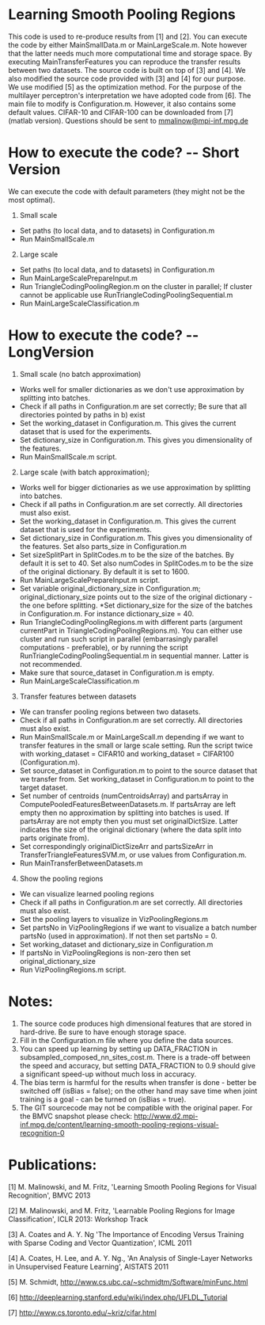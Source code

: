 Learning Smooth Pooling Regions
===============================

This code is used to re-produce results from [1] and [2]. You can execute 
the code by either MainSmallData.m or MainLargeScale.m. Note however that the 
latter needs much more computational time and storage space. By executing 
MainTransferFeatures you can reproduce the transfer results between two 
datasets. The source code is built on top of [3] and [4]. We also modified 
the source code provided with [3] and [4] for our purpose. We use 
modified [5] as the optimization method. For the purpose of the multilayer
perceptron's interpretation we have adopted code from [6]. The main file to 
modify is Configuration.m. However, it also contains some default values.
CIFAR-10 and CIFAR-100 can be downloaded from [7] (matlab version).
Questions should be sent to mmalinow@mpi-inf.mpg.de

How to execute the code? -- Short Version
=================================
We can execute the code with default parameters (they might not be the most 
optimal).

1. Small scale
  * Set paths (to local data, and to datasets) in Configuration.m
  * Run MainSmallScale.m

2. Large scale
  * Set paths (to local data, and to datasets) in Configuration.m
  * Run MainLargeScalePrepareInput.m 
  * Run TriangleCodingPoolingRegion.m on the cluster in parallel;
If cluster cannot be applicable use RunTriangleCodingPoolingSequential.m
  * Run MainLargeScaleClassification.m

How to execute the code? -- LongVersion
=================================
1. Small scale (no batch approximation)
  * Works well for smaller dictionaries as we don't use approximation by splitting into batches.
  * Check if all paths in Configuration.m are set correctly;
Be sure that all directories pointed by paths in b) exist
  * Set the working_dataset in Configuration.m. This gives the current dataset
that is used for the experiments.
  * Set dictionary_size in Configuration.m. This gives you dimensionality
of the features.
  * Run MainSmallScale.m script.

2. Large scale (with batch approximation);
  * Works well for bigger dictionaries as we use approximation by splitting into batches.
  * Check if all paths in Configuration.m are set correctly. All directories must also exist.
  * Set the working_dataset in Configuration.m. This gives the current dataset
that is used for the experiments.
  * Set dictionary_size in Configuration.m. This gives you dimensionality
of the features. Set also parts_size in Configuration.m
  * Set sizeSplitPart in SplitCodes.m to be the size of the batches.
By default it is set to 40.
Set also numCodes in SplitCodes.m to be the size of the original dictionary.
By default it is set to 1600.
  * Run MainLargeScalePrepareInput.m script.
  * Set variable original_dictionary_size in Configuration.m;
original_dictionary_size points out to the size of the original dictionary - the one before splitting.
  *Set dictionary_size for the size of the batches in Configuration.m. 
For instance dictionary_size = 40.
  * Run TriangleCodingPoolingRegions.m with different parts (argument currentPart
in TriangleCodingPoolingRegions.m). You can either use cluster and run
such script in parallel (embarrasingly parallel computations - preferable),
or by running the script RunTriangleCodingPoolingSequential.m in sequential
manner. Latter is not recommended.
  * Make sure that source_dataset in Configuration.m is empty.
  * Run MainLargeScaleClassification.m

3. Transfer features between datasets
  * We can transfer pooling regions between two datasets.
  * Check if all paths in Configuration.m are set correctly. All directories must also exist.
  * Run MainSmallScale.m or MainLargeScall.m depending if we want to transfer
features in the small or large scale setting. Run the script twice with 
working_dataset = CIFAR10 and working_dataset = CIFAR100 (Configuration.m).
  * Set source_dataset in Configuration.m to point to the source dataset that
we transfer from. Set working_dataset in Configuration.m to point to the 
target dataset. 
  * Set number of centroids (numCentroidsArray) and partsArray in ComputePooledFeaturesBetweenDatasets.m.
If partsArray are left empty then no approximation by splitting into batches is used.
If partsArray are not empty then you must set originalDictSize. Latter indicates
the size of the original dictionary (where the data split into parts originate from).
  * Set correspondingly originalDictSizeArr and partsSizeArr in 
TransferTriangleFeaturesSVM.m, or use values from Configuration.m.
  * Run MainTransferBetweenDatasets.m

4. Show the pooling regions
  * We can visualize learned pooling regions
  * Check if all paths in Configuration.m are set correctly. All directories must also exist.
  * Set the pooling layers to visualize in VizPoolingRegions.m
  * Set partsNo in VizPoolingRegions if we want to visualize a batch
number partsNo (used in approximation). If not then set partsNo = 0. 
  * Set working_dataset and dictionary_size in Configuration.m
  * If partsNo in VizPoolingRegions is non-zero then set original_dictionary_size
  * Run VizPoolingRegions.m script.

Notes:
=================================
1. The source code produces high dimensional features that are stored 
in hard-drive. Be sure to have enough storage space.
2. Fill in the Configuration.m file where you define the data sources.
3. You can speed up learning by setting up DATA_FRACTION in 
subsampled_composed_nn_sites_cost.m. There is a trade-off between the 
speed and accuracy, but setting DATA_FRACTION to 0.9 should give a 
significant speed-up without much loss in accuracy.
4. The bias term is harmful for the results when transfer is done - 
better be switched off (isBias = false); on the other hand may save time
when joint training is a goal - can be turned on (isBias = true).
5. The GIT sourcecode may not be compatible with the original paper.
For the BMVC snapshot please check:
http://www.d2.mpi-inf.mpg.de/content/learning-smooth-pooling-regions-visual-recognition-0

Publications:
=================================
[1] M. Malinowski, and M. Fritz, 'Learning Smooth Pooling Regions for Visual Recognition', BMVC 2013 

[2] M. Malinowski, and M. Fritz, 'Learnable Pooling Regions for Image Classification', ICLR 2013: Workshop Track

[3] A. Coates and A. Y. Ng 'The Importance of Encoding Versus Training with Sparse Coding and Vector Quantization', ICML 2011

[4] A. Coates, H. Lee, and A. Y. Ng., 'An Analysis of Single-Layer Networks in Unsupervised Feature Learning', AISTATS 2011

[5] M. Schmidt, http://www.cs.ubc.ca/~schmidtm/Software/minFunc.html

[6] http://deeplearning.stanford.edu/wiki/index.php/UFLDL_Tutorial

[7] http://www.cs.toronto.edu/~kriz/cifar.html
